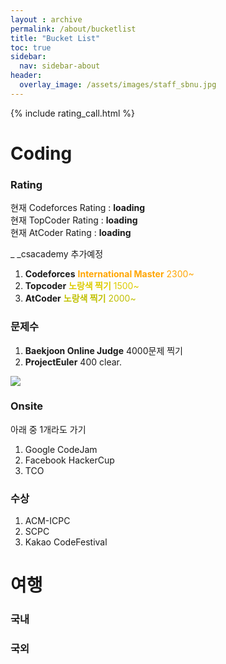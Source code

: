 ```yaml
---
layout : archive
permalink: /about/bucketlist
title: "Bucket List"
toc: true
sidebar:
  nav: sidebar-about
header:
  overlay_image: /assets/images/staff_sbnu.jpg
---
```


{% include rating_call.html %}


# Coding

### Rating
<p>
  현재 Codeforces Rating : <a id="codeforces" target="_blank" style="text-decoration:none;font-weight:bold;">loading</a><br>
  현재 TopCoder Rating : <a id="topcoder" target="_blank" style="text-decoration:none;font-weight:bold;">loading</a><br>
  현재 AtCoder Rating : <a id="atcoder" target="_blank" style="text-decoration:none;font-weight:bold;">loading</a><br>
</p>_
  _csacademy 추가예정

1. **Codeforces**  <font color="Orange"> <b>International Master</b> 2300~ </font>
2. **Topcoder** <font color="#DDCC00"><b>노랑색 찍기</b> 1500~ </font>
3. **AtCoder** <font color="#C0C000"><b>노랑색 찍기</b> 2000~ </font>

### 문제수

1. **Baekjoon Online Judge** 4000문제 찍기
2. **ProjectEuler** 400 clear.

<img src="http://projecteuler.net/profile/subinium.png" id="reloader" onload="setTimeout('document.getElementById(\'reloader\').src=\'http://projecteuler.net/profile/subinium.png?\'+new Date().getMilliseconds()', 5000)" />

### Onsite

아래 중 1개라도 가기

1. Google CodeJam
2. Facebook HackerCup
3. TCO

### 수상

1. ACM-ICPC 
2. SCPC
3. Kakao CodeFestival

# 여행

### 국내

### 국외
